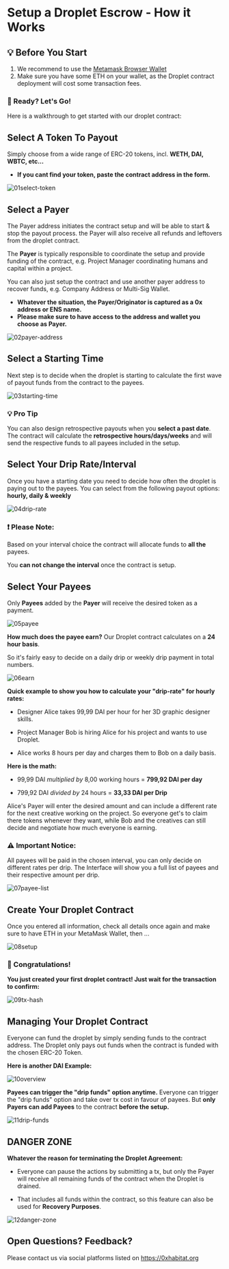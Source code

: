 # Setup a Droplet Escrow - How it Works

##  :bulb: Before You Start

1. We recommend to use the [Metamask Browser Wallet](https://metamask.io/)
2. Make sure you have some ETH on your wallet, as the Droplet contract deployment will cost some transaction fees.

### 🥑 Ready? Let's Go!

Here is a walkthrough to get started with our droplet contract:



## Select A Token To Payout

Simply choose from a wide range of ERC-20 tokens, incl. **WETH, DAI, WBTC, etc...**

* **If you cant find your token, paste the contract address in the form.**

![01select-token](assets/01select-token.png)



## Select a Payer

The Payer address initiates the contract setup and will be able to start & stop the payout process. the Payer will also receive all refunds and leftovers from the droplet contract.

The **Payer** is typically responsible to coordinate the setup and provide funding of the contract, e.g. Project Manager coordinating humans and capital within a project.

You can also just setup the contract and use another payer address to recover funds, e.g. Company Address or Multi-Sig Wallet.

* **Whatever the situation, the Payer/Originator is captured as a 0x address or ENS name.** 
* **Please make sure to have access to the address and wallet you choose as Payer.**

![02payer-address](assets/02payer-address.png)



## Select a Starting Time

Next step is to decide when the droplet is starting to calculate the first wave of payout funds from the contract to the payees.

![03starting-time](assets/03starting-time.png)

### :bulb: Pro Tip

You can also design retrospective payouts when you **select a past date**. The contract will calculate the **retrospective hours/days/weeks** and will send the respective funds to all payees included in the setup.



## Select Your Drip Rate/Interval

Once you have a starting date you need to decide how often the droplet is paying out to the payees. You can select from the following payout options: **hourly, daily & weekly**

![04drip-rate](assets/04drip-rate.png)

### :exclamation: Please Note:

Based on your interval choice the contract will allocate funds to **all the** payees.

You **can not change the interval** once the contract is setup.



## Select Your Payees

Only **Payees** added by the **Payer** will receive the desired token as a payment.

![05payee](assets/05payee.png)

**How much does the payee earn?** Our Droplet contract calculates on a **24 hour basis**.

So it's fairly easy to decide on a daily drip or weekly drip payment in total numbers.

![06earn](assets/06earn.png)

**Quick example to show you how to calculate your "drip-rate" for hourly rates:**

* Designer Alice takes 99,99 DAI per hour for her 3D graphic designer skills.

* Project Manager Bob is hiring Alice for his project and wants to use Droplet.

* Alice works 8 hours per day and charges them to Bob on a daily basis.

**Here is the math:**

*   99,99 DAI *multiplied by* 8,00 working hours = **799,92 DAI per day**

* 799,92 DAI *divided by* 24 hours = **33,33 DAI per Drip**

Alice's Payer will enter the desired amount and can include a different rate for the next creative working on the project. So everyone get's to claim there tokens whenever they want, while Bob and the creatives can still decide and negotiate how much everyone is earning.

### :warning: Important Notice:

All payees will be paid in the chosen interval, you can only decide on different rates per drip. The Interface will show you a full list of payees and their respective amount per drip.

![07payee-list](assets/07payee-list.png)



## Create Your Droplet Contract

Once you entered all information, check all details once again and make sure to have ETH in your MetaMask Wallet, then ...

![08setup](assets/08setup.png)



### 🎉 Congratulations!

**You just created your first droplet contract! Just wait for the transaction to confirm:**

![09tx-hash](assets/09tx-hash.png)



## Managing Your Droplet Contract

Everyone can fund the droplet by simply sending funds to the contract address. The Droplet only pays out funds when the contract is funded with the chosen ERC-20 Token.

**Here is another DAI Example:**

![10overview](assets/10overview.png)

**Payees can trigger the "drip funds" option anytime.** Everyone can trigger the "drip funds" option and take over tx cost in favour of payees. But **only Payers can add Payees** to the contract **before the setup.**

![11drip-funds](assets/11drip-funds.png)



## DANGER ZONE

**Whatever the reason for terminating the Droplet Agreement:**

* Everyone can pause the actions by submitting a tx, but only the Payer will receive all remaining funds of the contract when the Droplet is drained.

* That includes all funds within the contract, so this feature can also be used for **Recovery Purposes**.

![12danger-zone](assets/12danger-zone.png)

## Open Questions? Feedback?

Please contact us via social platforms listed on https://0xhabitat.org
